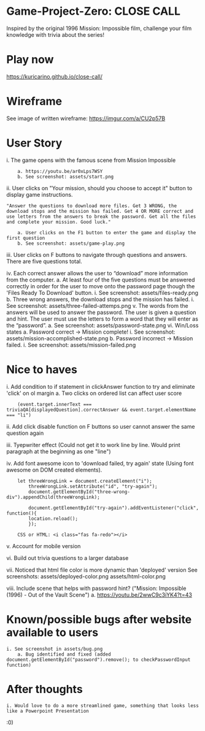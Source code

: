 # Game-Project-Zero: CLOSE CALL
Inspired by the original 1996 Mission: Impossible film, challenge your film knowledge with trivia about the series! 


# Play now
https://kuricarino.github.io/close-call/


# Wireframe
See image of written wireframe: https://imgur.com/a/CU2p57B


# User Story
i. 
    The game opens with the famous scene from Mission Impossible

        a. https://youtu.be/ar0xLps7WSY
        b. See screenshot: assets/start.png

ii. 
    User clicks on "Your mission, should you choose to accept it" button to display game instructions.

    "Answer the questions to download more files. Get 3 WRONG, the download stops and the mission has failed. Get 4 OR MORE correct and use letters from the answers to break the password. Get all the files and complete your mission. Good luck."

        a. User clicks on the F1 button to enter the game and display the first question
        b. See screenshot: assets/game-play.png

iii. 
    User clicks on F buttons to navigate through questions and answers. There are five questions total.

iv. 
    Each correct answer allows the user to “download” more information from the computer.
        a. At least four of the five questions must be answered correctly in order for the user to move onto the password page though the 'Files Ready To Download' button.
            i. See screenshot: assets/files-ready.png
        b. Three wrong answers, the download stops and the mission has failed.
            i. See screenshot: assets/three-failed-attemps.png
v. 
    The words from the answers will be used to answer the password. The user is given a question and hint. The user must use the letters to form a word that they will enter as the “password”.
        a. See screenshot: assets/password-state.png
vi. Win/Loss states
        a. Password correct → Mission complete! 
            i. See screenshot: assets/mission-accomplished-state.png
        b. Password incorrect → Mission failed.
            i. See screenshot: assets/mission-failed.png


# Nice to haves

i. Add condition to if statement in clickAnswer function to try and eliminate 'click' on ol margin
    a. Two clicks on ordered list can affect user score

        (event.target.innerText === triviaQA[displayedQuestion].correctAnswer && event.target.elementName === "li")

ii. Add click disable function on F buttons so user cannot answer the same question again

iii. Tyepwriter effect (Could not get it to work line by line. Would print paragraph at the beginning as one "line")

iv. Add font awesome icon to 'download failed, try again' state (Using font awesome on DOM created elements).

        let threeWrongLink = document.createElement("i");
            threeWrongLink.setAttribute("id", "try-again");
            document.getElementById("three-wrong-div").appendChild(threeWrongLink);
            
            document.getElementById("try-again").addEventListener("click", function(){
            location.reload();
            });

        CSS or HTML: <i class="fas fa-redo"></i>

v. Account for mobile version

vi. Build out trivia questions to a larger database

vii. Noticed that html file color is more dynamic than 'deployed' version
    See screenshots: assets/deployed-color.png
                     assets/html-color.png

viii. Include scene that helps with password hint? ("Mission: Impossible (1996) - Out of the Vault Scene")
    a. https://youtu.be/2wwC9c3iYK4?t=43


# Known/possible bugs after website available to users
    i. See screenshot in assets/bug.png
        a. Bug identified and fixed (added document.getElementById("password").remove(); to checkPasswordInput function)


# After thoughts
    i. Would love to do a more streamlined game, something that looks less like a Powerpoint Presentation


:0)
